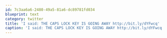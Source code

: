 ```yaml
---
id: 7c3aa6a6-2480-49a5-81a6-dc89781fd034
blueprint: text
category: twitter
title: 'I said: THE CAPS LOCK KEY IS GOING AWAY http://bit.ly/dYFwcq'
caption: 'I said: THE CAPS LOCK KEY IS GOING AWAY http://bit.ly/dYFwcq'
---
```

